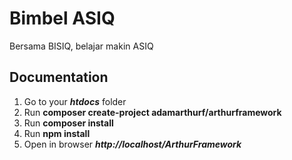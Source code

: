 # Bimbel ASIQ
Bersama BISIQ, belajar makin ASIQ

## Documentation
<ol>
    <li>Go to your <b><i>htdocs</i></b> folder</li>
    <li>Run <b>composer create-project adamarthurf/arthurframework</b></li>
    <li>Run <b>composer install</b></li>
    <li>Run <b>npm install</b></li>
    <li>Open in browser <b><i>http://localhost/ArthurFramework</i></b></li>
</ol>
